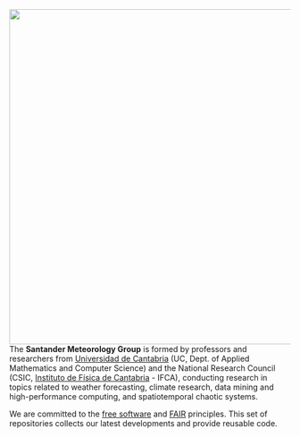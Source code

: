 <img align="right" width="600" src="https://santandermetgroup.github.io/website-demo/media/welcome_huf52c1ccc55bf7ffd735db715a3d97134_55879_1200x0_resize_lanczos_3.png">

The **Santander Meteorology Group** is formed by professors and researchers from [Universidad de Cantabria](https://web.unican.es/portal-investigador/grupos/detalle-grupo?g=716) (UC, Dept. of Applied Mathematics and Computer Science) and the
National Research Council (CSIC, [Instituto de Física de Cantabria](https://ifca.unican.es/en-us/research/meteorology-and-climate-change) - IFCA),
conducting research in topics related to weather forecasting, climate research,
data mining and high-performance computing, and spatiotemporal chaotic systems.

We are committed to the 
[free software](https://www.fsf.org/about/what-is-free-software) and 
[FAIR](https://www.go-fair.org/fair-principles/) principles.
This set of repositories collects our latest developments and provide reusable code.
